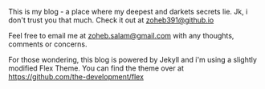 This is my blog - a place where my deepest and darkets secrets lie. Jk, i don't trust you that much.
Check it out at zoheb391@github.io

Feel free to email me at zoheb.salam@gmail.com with any thoughts, comments or concerns.

For those wondering, this blog is powered by Jekyll and i'm using a slightly modified Flex Theme.
You can find the theme over at https://github.com/the-development/flex

